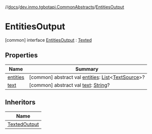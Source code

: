 //[docs](../../../index.md)/[dev.inmo.tgbotapi.CommonAbstracts](../index.md)/[EntitiesOutput](index.md)



# EntitiesOutput  
 [common] interface [EntitiesOutput](index.md) : [Texted](../-texted/index.md)   


## Properties  
  
|  Name |  Summary | 
|---|---|
| <a name="dev.inmo.tgbotapi.CommonAbstracts/EntitiesOutput/entities/#/PointingToDeclaration/"></a>[entities](entities.md)| <a name="dev.inmo.tgbotapi.CommonAbstracts/EntitiesOutput/entities/#/PointingToDeclaration/"></a> [common] abstract val [entities](entities.md): [List](https://kotlinlang.org/api/latest/jvm/stdlib/kotlin.collections/-list/index.html)<[TextSource](../-text-source/index.md)>?   <br>|
| <a name="dev.inmo.tgbotapi.CommonAbstracts/EntitiesOutput/text/#/PointingToDeclaration/"></a>[text](index.md#%5Bdev.inmo.tgbotapi.CommonAbstracts%2FEntitiesOutput%2Ftext%2F%23%2FPointingToDeclaration%2F%5D%2FProperties%2F625018081)| <a name="dev.inmo.tgbotapi.CommonAbstracts/EntitiesOutput/text/#/PointingToDeclaration/"></a> [common] abstract val [text](index.md#%5Bdev.inmo.tgbotapi.CommonAbstracts%2FEntitiesOutput%2Ftext%2F%23%2FPointingToDeclaration%2F%5D%2FProperties%2F625018081): [String](https://kotlinlang.org/api/latest/jvm/stdlib/kotlin/-string/index.html)?   <br>|


## Inheritors  
  
|  Name | 
|---|
| <a name="dev.inmo.tgbotapi.CommonAbstracts/TextedOutput///PointingToDeclaration/"></a>[TextedOutput](../-texted-output/index.md)|

